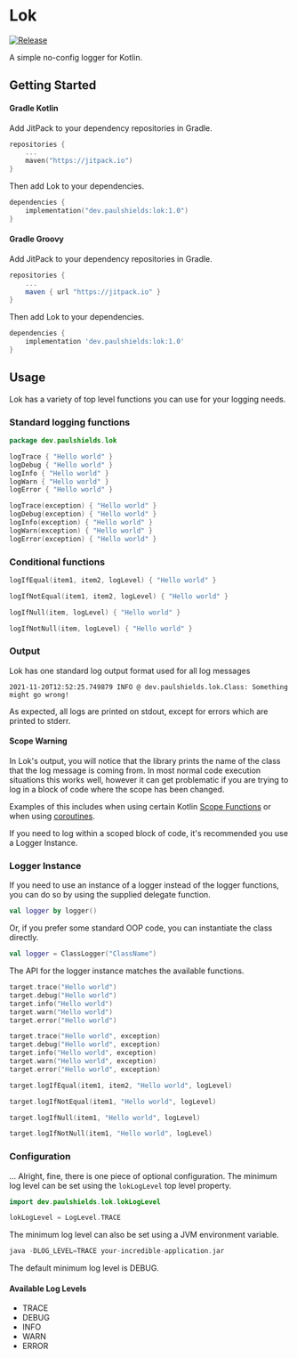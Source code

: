 # Lok 

[![Release](https://jitpack.io/v/Pkshields/Lok.svg)](https://jitpack.io/#dev.paulshields/Lok)

A simple no-config logger for Kotlin.

## Getting Started

#### Gradle Kotlin

Add JitPack to your dependency repositories in Gradle.

```kotlin
repositories {
    ...
    maven("https://jitpack.io")
}
```

Then add Lok to your dependencies.

```kotlin
dependencies {
	implementation("dev.paulshields:lok:1.0")
}
```

#### Gradle Groovy

Add JitPack to your dependency repositories in Gradle.

```gradle
repositories {
    ...
    maven { url "https://jitpack.io" }
}
```

Then add Lok to your dependencies.

```gradle
dependencies {
	implementation 'dev.paulshields:lok:1.0'
}
```

## Usage

Lok has a variety of top level functions you can use for your logging needs.

### Standard logging functions

```kotlin
package dev.paulshields.lok

logTrace { "Hello world" }
logDebug { "Hello world" }
logInfo { "Hello world" }
logWarn { "Hello world" }
logError { "Hello world" }

logTrace(exception) { "Hello world" }
logDebug(exception) { "Hello world" }
logInfo(exception) { "Hello world" }
logWarn(exception) { "Hello world" }
logError(exception) { "Hello world" }
```

### Conditional functions

```kotlin
logIfEqual(item1, item2, logLevel) { "Hello world" }

logIfNotEqual(item1, item2, logLevel) { "Hello world" }

logIfNull(item, logLevel) { "Hello world" }

logIfNotNull(item, logLevel) { "Hello world" }
```

### Output

Lok has one standard log output format used for all log messages

```2021-11-20T12:52:25.749879 INFO @ dev.paulshields.lok.Class: Something might go wrong!```

As expected, all logs are printed on stdout, except for errors which are printed to stderr.

#### Scope Warning

In Lok's output, you will notice that the library prints the name of the class that the log message is coming from. In most normal code execution situations this works well, however it can get problematic if you are trying to log in a block of code where the scope has been changed.

Examples of this includes when using certain Kotlin [Scope Functions](https://kotlinlang.org/docs/scope-functions.html) or when using [coroutines](https://kotlinlang.org/docs/coroutines-guide.html).

If you need to log within a scoped block of code, it's recommended you use a Logger Instance.

### Logger Instance

If you need to use an instance of a logger instead of the logger functions, you can do so by using the supplied delegate function.

```kotlin
val logger by logger()
```

Or, if you prefer some standard OOP code, you can instantiate the class directly.

```kotlin
val logger = ClassLogger("ClassName")
```

The API for the logger instance matches the available functions.

```kotlin
target.trace("Hello world")
target.debug("Hello world")
target.info("Hello world")
target.warn("Hello world")
target.error("Hello world")

target.trace("Hello world", exception)
target.debug("Hello world", exception)
target.info("Hello world", exception)
target.warn("Hello world", exception)
target.error("Hello world", exception)

target.logIfEqual(item1, item2, "Hello world", logLevel)

target.logIfNotEqual(item1, "Hello world", logLevel)

target.logIfNull(item1, "Hello world", logLevel)

target.logIfNotNull(item1, "Hello world", logLevel)
```

### Configuration

... Alright, fine, there is one piece of optional configuration. The minimum log level can be set using the `lokLogLevel` top level property.

```kotlin
import dev.paulshields.lok.lokLogLevel

lokLogLevel = LogLevel.TRACE
```

The minimum log level can also be set using a JVM environment variable.

```kotlin
java -DLOG_LEVEL=TRACE your-incredible-application.jar
```

The default minimum log level is DEBUG.

#### Available Log Levels

* TRACE
* DEBUG
* INFO
* WARN
* ERROR

